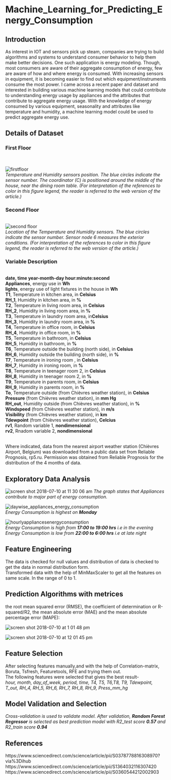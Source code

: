 # Machine_Learning_for_Predicting_Energy_Consumption

<h2>Introduction</h2>

As interest in IOT and sensors pick up steam, companies are trying to build algorithms and systems to understand consumer behavior to help them make better decisions. One such application is energy modeling. Though, most consumers are aware of their aggregate consumption of energy, few are aware of how and where energy is consumed. With increasing sensors in equipment, it is becoming easier to find out which equipment/instruments consume the most power. I came across a recent paper and dataset and interested in building various machine learning models that could contribute to understanding energy usage by appliances and the attributes that contribute to aggregate energy usage. With the knowledge of energy consumed by various equipment, seasonality and attributes like temperature and humidity, a machine learning model could be used to predict aggregate energy use.

<h2><b>Details of Dataset</b></h2>
<b><h3>First Floor</h3></b><br>

![firstfloor](https://user-images.githubusercontent.com/40823735/42492844-38eb8c1c-8438-11e8-8446-87931d2ff65d.png)<br>
<i>Temperature and Humidity sensors position. The blue circles indicate the sensor number. The coordinator (C) is positioned around the middle of the house, near the dining room table. (For interpretation of the references to color in this figure legend, the reader is referred to the web version of the article.)</i><br>

<b><h3>Second Floor</h3></b><br>
![second floor](https://user-images.githubusercontent.com/40823735/42492368-7570ba24-8436-11e8-983f-dcea4adb36f4.png)<br>
<i>Location of the Temperature and Humidity sensors. The blue circles indicate the sensor number. Sensor node 6 measures the exterior conditions. (For interpretation of the references to color in this figure legend, the reader is referred to the web version of the article.)</i><br>
<b><h3>Variable Description</h3></b><br>
<b>date, time year-month-day hour:minute:second</b><br>
<b>Appliances</b>, energy use in <b>Wh</b><br>
<b>lights</b>, energy use of light fixtures in the house in <b>Wh</b><br>
<b>T1</b>, Temperature in kitchen area, in <b>Celsius</b><br>
<b>RH_1</b>, Humidity in kitchen area, in <b>%</b><br>
<b>T2</b>, Temperature in living room area, in <b>Celsius</b><br>
<b>RH_2</b>, Humidity in living room area, in <b>%</b><br>
<b>T3</b>, Temperature in laundry room area, in<b>Celsius</b><br>
<b>RH_3</b>, Humidity in laundry room area, in <b>%</b><br>
<b>T4</b>, Temperature in office room, in <b>Celsius</b><br>
<b>RH_4</b>, Humidity in office room, in <b>%</b><br>
<b>T5</b>, Temperature in bathroom, in <b>Celsius</b><br>
<b>RH_5</b>, Humidity in bathroom, in <b>%</b><br>
<b>T6</b>, Temperature outside the building (north side), in <b>Celsius</b><br>
<b>RH_6</b>, Humidity outside the building (north side), in <b>%</b><br>
<b>T7</b>, Temperature in ironing room , in <b>Celsius</b><br>
<b>RH_7</b>, Humidity in ironing room, in <b>%</b><br>
<b>T8</b>, Temperature in teenager room 2, in <b>Celsius</b><br>
<b>RH_8</b>, Humidity in teenager room 2, in <b>%</b><br>
<b>T9</b>, Temperature in parents room, in <b>Celsius</b><br>
<b>RH_9</b>, Humidity in parents room, in <b>%</b><br>
<b>To</b>, Temperature outside (from Chièvres weather station), in <b>Celsius</b><br>
<b>Pressure</b> (from Chièvres weather station), in <b>mm Hg</b><br>
<b>RH_out</b>, Humidity outside (from Chièvres weather station), in <b>%</b><br>
<b>Windspeed</b> (from Chièvres weather station), in <b>m/s</b><br>
<b>Visibility</b> (from Chièvres weather station), in <b>km</b><br>
<b>Tdewpoint</b> (from Chièvres weather station), <b>Celcius</b><br>
<b>rv1</b>, Random variable 1, <b>nondimensional</b><br>
<b>rv2</b>, Rnadom variable 2, <b>nondimensional</b><br><br>

Where indicated, data from the nearest airport weather station (Chièvres Airport, Belgium) was downloaded from a public data set from 
Reliable Prognosis, rp5.ru. Permission was obtained from Reliable Prognosis for the distribution of the 4 months of data.


<h2>Exploratory Data Analysis</h2>

![screen shot 2018-07-10 at 11 30 06 am](https://user-images.githubusercontent.com/40823735/42491949-b1131c72-8434-11e8-9462-f9798a4f3d07.jpg)
<i> The graph states that Appliances contribute to major part of energy consumption. </i><br> 

![daywise_appliances_energy_consumption](https://user-images.githubusercontent.com/40823735/42491286-ded980cc-8431-11e8-8da9-76e7598bfdda.png)<br>
<i>Energy Consumption is highest on <b>Monday</b></i><br>

![hourlyappliancesenergyconsumption](https://user-images.githubusercontent.com/40823735/42491710-97d86f74-8433-11e8-9d6e-8d91df12f1ac.png)<br>
<i>Energy Consumption is high from <b>17:00 to 19:00 hrs</b> i.e in the evening</i><br>
<i>Energy Consumption is low from <b>22:00 to 6:00 hrs</b> i.e at late night </i><br>

<h2>Feature Engineering</h2>

The data is checked for null values and distribution of data is checked to get the data in normal distribution form.<br>
Transformed data with the help of MinMaxScaler to get all the features on same scale. In the range of 0 to 1.<br>

<h2>Prediction Algorithms with metrices</h2>
the root mean squared error (RMSE), the coefficient of determination or R-squared/R2, the mean absolute error (MAE) and the mean absolute percentage error (MAPE):<br>

![screen shot 2018-07-10 at 1 01 48 pm](https://user-images.githubusercontent.com/40823735/42495829-d97aec6e-8441-11e8-9e79-9434a5ede361.jpg)
<br>

![screen shot 2018-07-10 at 12 01 45 pm](https://user-images.githubusercontent.com/40823735/42496220-fb080b04-8442-11e8-8a8c-13bc9d9c81c4.jpg)

<h2> Feature Selection </h2>
After selecting features manually,and with the help of Correlation-matrix, Boruta, Tsfresh, Featuretools, RFE and trying them out.<br> 
The following features were selected that gives the best result- <br>
<i>hour, month, day_of_week, period, time, T4, T5, T6,T8, T9, Tdewpoint, T_out, RH_4, RH_5, RH_6, RH_7, RH_8, RH_9, Press_mm_hg</i><br>

<h2> Model Validation and Selection </h2>
<i> Cross-validation is used to validate model. After validation, <b>Random Forest Regressor</b> is selected as best prediction model with R2_test score <b>0.57</b> and R2_train score <b>0.94</b></i>

<h2>References </h2>
https://www.sciencedirect.com/science/article/pii/S0378778816308970?via%3Dihub<br>
https://www.sciencedirect.com/science/article/pii/S1364032116307420<br>
https://www.sciencedirect.com/science/article/pii/S0360544212002903<br>
